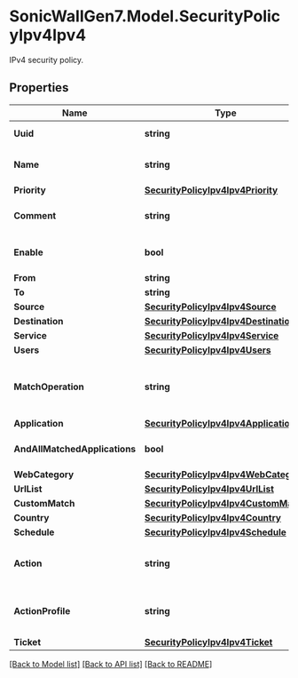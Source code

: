 # SonicWallGen7.Model.SecurityPolicyIpv4Ipv4
IPv4 security policy.

## Properties

Name | Type | Description | Notes
------------ | ------------- | ------------- | -------------
**Uuid** | **string** | Security policy UUID. | 
**Name** | **string** | Name of security policy. | [optional] 
**Priority** | [**SecurityPolicyIpv4Ipv4Priority**](SecurityPolicyIpv4Ipv4Priority.md) |  | [optional] 
**Comment** | **string** | Security policy comment. | [optional] 
**Enable** | **bool** | Enable security policy. | [optional] 
**From** | **string** | From. | [optional] 
**To** | **string** | Destination. | [optional] 
**Source** | [**SecurityPolicyIpv4Ipv4Source**](SecurityPolicyIpv4Ipv4Source.md) |  | [optional] 
**Destination** | [**SecurityPolicyIpv4Ipv4Destination**](SecurityPolicyIpv4Ipv4Destination.md) |  | [optional] 
**Service** | [**SecurityPolicyIpv4Ipv4Service**](SecurityPolicyIpv4Ipv4Service.md) |  | [optional] 
**Users** | [**SecurityPolicyIpv4Ipv4Users**](SecurityPolicyIpv4Ipv4Users.md) |  | [optional] 
**MatchOperation** | **string** | Specify the match operation for this security policy. | [optional] 
**Application** | [**SecurityPolicyIpv4Ipv4Application**](SecurityPolicyIpv4Ipv4Application.md) |  | [optional] 
**AndAllMatchedApplications** | **bool** | AND all matched applicationsr. | [optional] 
**WebCategory** | [**SecurityPolicyIpv4Ipv4WebCategory**](SecurityPolicyIpv4Ipv4WebCategory.md) |  | [optional] 
**UrlList** | [**SecurityPolicyIpv4Ipv4UrlList**](SecurityPolicyIpv4Ipv4UrlList.md) |  | [optional] 
**CustomMatch** | [**SecurityPolicyIpv4Ipv4CustomMatch**](SecurityPolicyIpv4Ipv4CustomMatch.md) |  | [optional] 
**Country** | [**SecurityPolicyIpv4Ipv4Country**](SecurityPolicyIpv4Ipv4Country.md) |  | [optional] 
**Schedule** | [**SecurityPolicyIpv4Ipv4Schedule**](SecurityPolicyIpv4Ipv4Schedule.md) |  | [optional] 
**Action** | **string** | Set the action for this security policy. | [optional] 
**ActionProfile** | **string** | Assign action profile to security policy. | [optional] 
**Ticket** | [**SecurityPolicyIpv4Ipv4Ticket**](SecurityPolicyIpv4Ipv4Ticket.md) |  | [optional] 

[[Back to Model list]](../README.md#documentation-for-models) [[Back to API list]](../README.md#documentation-for-api-endpoints) [[Back to README]](../README.md)

